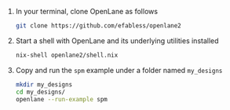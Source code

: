 1. In your terminal, clone OpenLane as follows

   ```bash
   git clone https://github.com/efabless/openlane2
   ```

1. Start a shell with OpenLane and its underlying utilities installed

   ```bash
   nix-shell openlane2/shell.nix
   ```

1. Copy and run the `spm` example under a folder named `my_designs`

   ```bash
   mkdir my_designs
   cd my_designs/
   openlane --run-example spm
   ```
